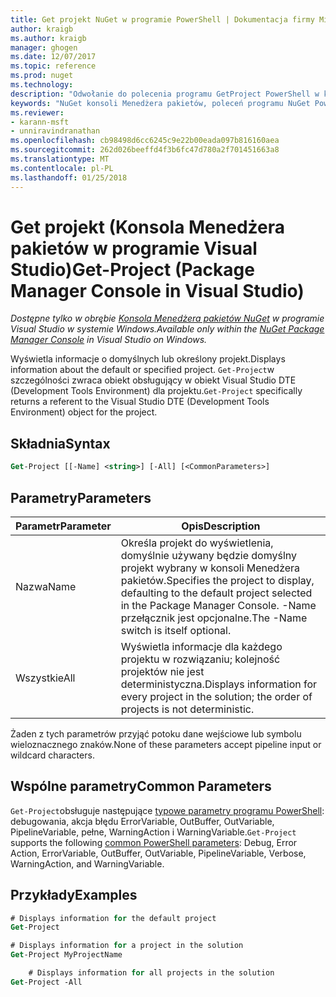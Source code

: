 ```yaml
---
title: Get projekt NuGet w programie PowerShell | Dokumentacja firmy Microsoft
author: kraigb
ms.author: kraigb
manager: ghogen
ms.date: 12/07/2017
ms.topic: reference
ms.prod: nuget
ms.technology: 
description: "Odwołanie do polecenia programu GetProject PowerShell w konsoli Menedżera pakietów NuGet w programie Visual Studio."
keywords: "NuGet konsoli Menedżera pakietów, poleceń programu NuGet Powershell NuGet w programie PowerShell, Get-projektu"
ms.reviewer:
- karann-msft
- unniravindranathan
ms.openlocfilehash: cb98498d6cc6245c9e22b00eada097b816160aea
ms.sourcegitcommit: 262d026beeffd4f3b6fc47d780a2f701451663a8
ms.translationtype: MT
ms.contentlocale: pl-PL
ms.lasthandoff: 01/25/2018
---
```

# <a name="get-project-package-manager-console-in-visual-studio"></a><span data-ttu-id="9edff-104">Get projekt (Konsola Menedżera pakietów w programie Visual Studio)</span><span class="sxs-lookup"><span data-stu-id="9edff-104">Get-Project (Package Manager Console in Visual Studio)</span></span>

<span data-ttu-id="9edff-105">*Dostępne tylko w obrębie [Konsola Menedżera pakietów NuGet](Package-Manager-Console.md) w programie Visual Studio w systemie Windows.*</span><span class="sxs-lookup"><span data-stu-id="9edff-105">*Available only within the [NuGet Package Manager Console](Package-Manager-Console.md) in Visual Studio on Windows.*</span></span>

<span data-ttu-id="9edff-106">Wyświetla informacje o domyślnych lub określony projekt.</span><span class="sxs-lookup"><span data-stu-id="9edff-106">Displays information about the default or specified project.</span></span> <span data-ttu-id="9edff-107">`Get-Project`w szczególności zwraca obiekt obsługujący w obiekt Visual Studio DTE (Development Tools Environment) dla projektu.</span><span class="sxs-lookup"><span data-stu-id="9edff-107">`Get-Project` specifically returns a referent to the Visual Studio DTE (Development Tools Environment) object for the project.</span></span>

## <a name="syntax"></a><span data-ttu-id="9edff-108">Składnia</span><span class="sxs-lookup"><span data-stu-id="9edff-108">Syntax</span></span>

```ps
Get-Project [[-Name] <string>] [-All] [<CommonParameters>]
```

## <a name="parameters"></a><span data-ttu-id="9edff-109">Parametry</span><span class="sxs-lookup"><span data-stu-id="9edff-109">Parameters</span></span>

| <span data-ttu-id="9edff-110">Parametr</span><span class="sxs-lookup"><span data-stu-id="9edff-110">Parameter</span></span> | <span data-ttu-id="9edff-111">Opis</span><span class="sxs-lookup"><span data-stu-id="9edff-111">Description</span></span> |
| --- | --- |
| <span data-ttu-id="9edff-112">Nazwa</span><span class="sxs-lookup"><span data-stu-id="9edff-112">Name</span></span> | <span data-ttu-id="9edff-113">Określa projekt do wyświetlenia, domyślnie używany będzie domyślny projekt wybrany w konsoli Menedżera pakietów.</span><span class="sxs-lookup"><span data-stu-id="9edff-113">Specifies the project to display, defaulting to the default project selected in the Package Manager Console.</span></span> <span data-ttu-id="9edff-114">-Name przełącznik jest opcjonalne.</span><span class="sxs-lookup"><span data-stu-id="9edff-114">The -Name switch is itself optional.</span></span> |
| <span data-ttu-id="9edff-115">Wszystkie</span><span class="sxs-lookup"><span data-stu-id="9edff-115">All</span></span> | <span data-ttu-id="9edff-116">Wyświetla informacje dla każdego projektu w rozwiązaniu; kolejność projektów nie jest deterministyczna.</span><span class="sxs-lookup"><span data-stu-id="9edff-116">Displays information for every project in the solution; the order of projects is not deterministic.</span></span> |

<span data-ttu-id="9edff-117">Żaden z tych parametrów przyjąć potoku dane wejściowe lub symbolu wieloznacznego znaków.</span><span class="sxs-lookup"><span data-stu-id="9edff-117">None of these parameters accept pipeline input or wildcard characters.</span></span>

## <a name="common-parameters"></a><span data-ttu-id="9edff-118">Wspólne parametry</span><span class="sxs-lookup"><span data-stu-id="9edff-118">Common Parameters</span></span>

<span data-ttu-id="9edff-119">`Get-Project`obsługuje następujące [typowe parametry programu PowerShell](http://go.microsoft.com/fwlink/?LinkID=113216): debugowania, akcja błędu ErrorVariable, OutBuffer, OutVariable, PipelineVariable, pełne, WarningAction i WarningVariable.</span><span class="sxs-lookup"><span data-stu-id="9edff-119">`Get-Project` supports the following [common PowerShell parameters](http://go.microsoft.com/fwlink/?LinkID=113216): Debug, Error Action, ErrorVariable, OutBuffer, OutVariable, PipelineVariable, Verbose, WarningAction, and WarningVariable.</span></span>

## <a name="examples"></a><span data-ttu-id="9edff-120">Przykłady</span><span class="sxs-lookup"><span data-stu-id="9edff-120">Examples</span></span>

```ps
# Displays information for the default project
Get-Project

# Displays information for a project in the solution
Get-Project MyProjectName

    # Displays information for all projects in the solution
Get-Project -All
```